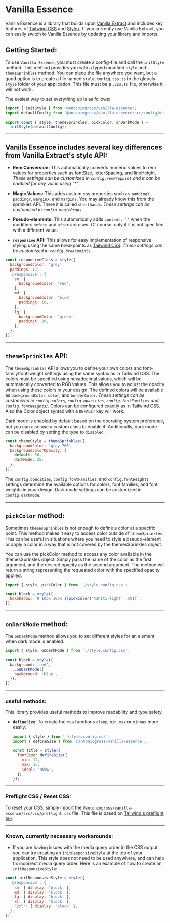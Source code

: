 # Vanilla Essence

Vanilla Essence is a library that builds upon [Vanilla Extract](https://vanilla-extract.style/) and includes key features of [Tailwind CSS](https://tailwindcss.com/) and [Stylex](https://www.youtube.com/watch?v=ur-sGzUWId4). If you currently use Vanilla Extract, you can easily switch to Vanilla Essence by updating your library and imports.

## Getting Started:

To use `Vanilla Essence`, you must create a config-file and call the `initStyle` method. This method provides you with a typed modified `style` and `themeSprinkles` method.
You can place the file anywhere you want, but a good option is to create a file named `style.config.css.ts` in the globals `style` folder of your application. This file must be a `.css.ts` file, otherwise it will not work.

The easiest way to set everything up is as follows:

```js
import { initStyle } from '@antoniogross/vanilla-essence';
import defaultConfig from '@antoniogross/vanilla-essence/src/config/default';

export const { style, themeSprinkles, pickColor, onDarkMode } =
  initStyle(defaultConfig);
```

---

## Vanilla Essence includes several key differences from Vanilla Extract's style API:

<!--
- **(currently this is not finally implemented!)** **Atomic CSS:** A CSS class is created for each CSS property. This way the last class always wins and it is extremely easy to override stylings. Also, the size of the bundled file is smaller because there are no repetitions. _(currently this is not available for pseudo-classes)_.

```js
const bgRed = style({
  backgroundColor: 'red',
});
const bgBlue = style({
  backgroundColor: 'blue',
});

const combinedClass = style([bgBlue, bgRed]);

const combinedClass2 = style([
  combinedClass,
  {
    background: 'green',
  },
]);
```
-->

- **Rem Conversion:** This automatically converts numeric values to rem values for properties such as fontSize, letterSpacing, and lineHeight. _These settings can be customized in `config.remPropList` and it can be enabled for any value using "\*"_.

- **Magic Values:** This adds custom css properties such as `paddingX`, `paddingY`, `marginX`, and `marginY`. You may already know this from the sprinkles API. There it is called `shorthands`. _These settings can be customized in `config.magicProps`_.

- **Pseudo-elements:** This automatically adds `content: ''` when the modifiers `before` and `after` are used. Of course, only if it is not specified with a different value.

- **`responsive` API:** This allows for easy implementation of responsive styling using the same breakpoints as [Tailwind CSS](https://tailwindcss.com/docs/responsive-design). _These settings can be customized in `config.breakpoints`_.

```js
const responsiveClass = style({
  backgroundColor: 'grey',
  paddingX: 12,
  '@responsive': {
    sm: {
      backgroundColor: 'red',
    },
    md: {
      backgroundColor: 'blue',
      paddingX: 16,
    },
    lg: {
      backgroundColor: 'green',
      paddingX: 20,
    },
  },
});
```

<!--
- **`createUniqueIdentifier` method:** This method is useful when you need to use `globalStyle` to style a child element of a css class.

```js
const identifier = createUniqueIdentifier();

const a = style([identifier, { color: 'red' }]);
const b = globalStyle(`${identifier} svg`, {
  width: '100%',
});
```
-->

---

## `themeSprinkles` API:

The `themeSprinkles` API allows you to define your own colors and font-family/font-weight settings using the same syntax as in Tailwind CSS. The colors must be specified using hexadecimal values, which will be automatically converted to RGB values. This allows you to adjust the opacity when using these colors in your design. The defined colors will be available as `backgroundColor`, `color`, and `borderColor`. _These settings can be customized in `config.colors`, `config.opacities`, `config.fontFamilies` and `config.fontWeights`)._ Colors can be configured exactly as in [Tailwind CSS](https://tailwindcss.com/docs/customizing-colors#using-custom-colors). Also the Color object syntax with a `DEFAULT` key will work.

Dark mode is enabled by default based on the operating system preference, but you can also use a custom class to enable it. Additionally, dark mode can be disabled by setting the type to `disabled`.

```js
const themeStyle = themeSprinkles({
  backgroundColor: 'gray-700',
  backgroundColorOpacity: {
    default: 50,
    darkMode: 25,
  },
});
```

The `config.opacities`, `config.fontFamilies`, and `config.fontWeights` settings determine the available options for colors, font families, and font weights in your design. Dark mode settings can be customized in `config.darkmode`.

---

## `pickColor` method:

Sometimes `themesSprinkles` is not enough to define a color at a specific point. This method makes it easy to access color outside of `themeSprinkles`. This can be useful in situations where you need to style a pseudo-element or apply a color in a way that is not covered by the themesSprinkles object.

You can use the pickColor method to access any color available in the themesSprinkles object. Simply pass the name of the color as the first argument, and the desired opacity as the second argument. The method will return a string representing the requested color with the specified opacity applied.

```js
import { style, pickColor } from './style.config.css';

const block = style({
  boxShadow: `0 10px 10px ${pickColor('tahiti-light', 50)}`,
});
```

---

## `onDarkMode` method:

The `onDarkMode` method allows you to set different styles for an element when dark mode is enabled.

```js
import { style, onDarkMode } from './style.config.css';

const block = style({
  background: 'red',
  ...onDarkMode({
    background: 'blue',
  }),
});
```

---

### useful methods:

This library provides useful methods to improve readability and type safety.

- **`defineSize`**: To create the css functions `clamp`, `min`, `max` or `minmax` more easily.

  ```js
  import { style } from './style.config.css';
  import { defineSize } from '@antoniogross/vanilla-essence';

  const title = style({
    fontSize: defineSize({
      min: 12,
      max: 36,
      ideal: '40vw',
    }),
  });
  ```

---

### Preflight CSS / Reset CSS:

To reset your CSS, simply import the `@antoniogross/vanilla-essence/src/css/preflight.css` file. This file is based on [Tailwind's preflight file](https://unpkg.com/tailwindcss@3.2.4/src/css/preflight.css).

---

### Known, currently necessary workarounds:

- If you are having issues with the media query order in the CSS output, you can try creating an `initResponsiveStyle` at the top of your application. This style does not need to be used anywhere, and can help fix incorrect media query order. Here is an example of how to create an `initResponsiveStyle`:

```js
const initResponsiveStyle = style({
  '@responsive': {
    sm: { display: 'block' },
    md: { display: 'block' },
    lg: { display: 'block' },
    xl: { display: 'block' },
    '2xl': { display: 'block' },
  },
});
```
